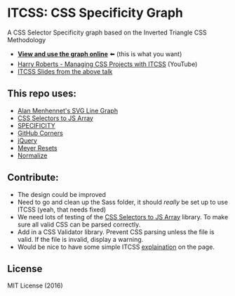 # ITCSS: CSS Specificity Graph

A CSS Selector Specificity graph based on the Inverted Triangle CSS Methodology

* **[View and use the graph online](http://TheJaredWilcurt.github.io/itcss-specificity-graph)** :arrow_left: (this is what you want)
* [Harry Roberts - Managing CSS Projects with ITCSS](https://www.youtube.com/watch?v=1OKZOV-iLj4&t=6m47s) (YouTube)
* [ITCSS Slides from the above talk](https://speakerdeck.com/dafed/managing-css-projects-with-itcss)


## This repo uses:

* [Alan Menhennet's SVG Line Graph](http://codepen.io/alanmenhennet/pen/WxrXww)
* [CSS Selectors to JS Array](http://github.com/TheJaredWilcurt/css-selectors-to-js-array)
* [SPECIFICITY](https://github.com/keeganstreet/specificity)
* [GitHub Corners](http://tholman.com/github-corners/)
* [jQuery](http://jquery.com)
* [Meyer Resets](http://github.com/TheJaredWilcurt/meyer-sass)
* [Normalize](https://necolas.github.io/normalize.css/)


## Contribute:

* The design could be improved
* Need to go and clean up the Sass folder, it should *really* be set up to use ITCSS (yeah, that needs fixed)
* We need lots of testing of the [CSS Selectors to JS Array](http://github.com/TheJaredWilcurt/css-selectors-to-js-array) library. To make sure all valid CSS can be parsed correctly.
* Add in a CSS Validator library. Prevent CSS parsing unless the file is valid. If the file is invalid, display a warning.
* Would be nice to have some simple ITCSS [explaination](http://imgur.com/a/6fS7V) on the page.


## License

MIT License (2016)
